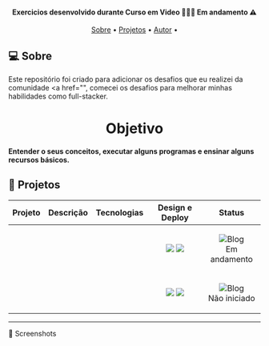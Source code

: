 <h4 align="center"> 
	 Exercicios desenvolvido durante Curso em Video 👨🏻‍💻 Em andamento ⚠️
</h4>

<p align="center">
 <a href="#-sobre">Sobre</a> •
 <a href="#-projetos">Projetos</a> •
 <a href="#%EF%B8%8F-autor">Autor</a> • 
</p>

## 💻 Sobre

Este repositório foi criado para adicionar os desafios que eu realizei da comunidade 
<a href="", comecei os desafios para melhorar minhas habilidades como full-stacker.

<h1 align="center"> Objetivo</h1>

<h4 > Entender o seus conceitos, executar alguns programas e ensinar alguns recursos básicos.
</h4>

## 🚧 Projetos


| Projeto | Descrição | Tecnologias | Design e Deploy | Status |
|:---:|:---:|:---:|:---:|---|
| <img src="" alt=""> |  |  | <a href="https://www.figma.com/file/Yb9IBH56g7T1hdIyZ3BMNO/Desafios---Codel%C3%A2ndia?node-id=0%3A1"><img src="https://img.shields.io/badge/figma-%23F24E1E.svg?style=for-the-badge&logo=figma&logoColor=white"/></a> <a href="http://desafio-codelandia-blog.vercel.app/"><img src="https://img.shields.io/badge/vercel-%23000000.svg?style=for-the-badge&logo=vercel&logoColor=white"/></a> | <p align="center"><img src="https://i.imgur.com/QQksIZo.png" alt="Blog"> <br> Em andamento</p> |
| <img src="" alt=""> | |  | <a href="https://www.figma.com/file/Yb9IBH56g7T1hdIyZ3BMNO/Desafios---Codel%C3%A2ndia?node-id=0%3A1"><img src="https://img.shields.io/badge/figma-%23F24E1E.svg?style=for-the-badge&logo=figma&logoColor=white"/></a> <a href="http://desafio-codelandia-blog.vercel.app/"><img src="https://img.shields.io/badge/vercel-%23000000.svg?style=for-the-badge&logo=vercel&logoColor=white"/></a> | <p align="center"><img src="https://i.imgur.com/QQksIZo.png" alt="Blog"> <br> Não iniciado</p> |



---



📸 Screenshots

